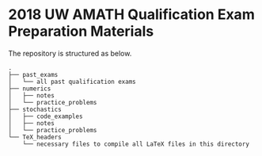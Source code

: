 # 2018 UW AMATH Qualification Exam Preparation Materials



The repository is structured as below. 
```
.
├── past_exams
│   └── all past qualification exams
├── numerics
│   ├── notes
│   └── practice_problems
├── stochastics
│   ├── code_examples
│   ├── notes
│   └── practice_problems
└── TeX_headers
    └── necessary files to compile all LaTeX files in this directory
```
